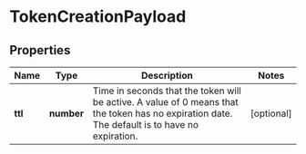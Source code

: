 
# TokenCreationPayload

## Properties

Name | Type | Description | Notes
------------ | ------------- | ------------- | -------------
**ttl** | **number** | Time in seconds that the token will be active. A value of 0 means that the token has no expiration date. The default is to have no expiration. |  [optional]



